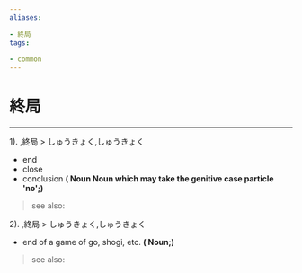 ```yaml
---
aliases:
    
- 終局
tags:
    
- common
---
```


# 終局
---
1).
,終局 > しゅうきょく,しゅうきょく

- end
- close
- conclusion
**( Noun Noun which may take the genitive case particle 'no';)**
> see also: 
            
2).
,終局 > しゅうきょく,しゅうきょく

- end of a game of go, shogi, etc.
**( Noun;)**
> see also: 
            